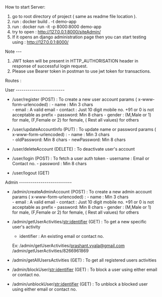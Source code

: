 How to start Server:

1. go to root directory of project ( same as readme file location ).
2. run : docker build . -t demo-app
3. run : docker run -it -p 8000:8000 demo-app
4. try to open : http://127.0.0.1:8000/siteAdmin/
5. If it opens an django administration page then you can start testing using : http://127.0.0.1:8000/

Note ---
1. JWT token will be present in HTTP_AUTHORISATION header in response of successful login request.
2. Please use Bearer token in postman to use jwt token for transactions.


Routes :

User -------------------------

 - /user/register (POST) : To create a new user account
    params ( x-www-form-urlencoded) : 
        - name    : Min 3 chars  
        - email   : A valid email
        - contact : Just 10 digit mobile no. +91 or 0 is not acceptable as prefix
        - password: Min 8 chars
        - gender  : (M,Male or 1) for male, (F,Female or 2) for female, ( Rest all values) for others


 - /user/updateAccountInfo (PUT) : To update name or password
    params ( x-www-form-urlencoded) : 
        - name       : Min 3 chars  
        - oldPassword: Min 8 chars
        - newPassword: Min 8 chars

 - /user/deleteAccount (DELETE) : To deactivate user's account

 - /user/login (POST) : To fetch a user auth token
        - username   : Email or Contact no.
        - password   : Min 8 chars

 - /user/logout (GET)     

Admin ---------------------------

 - /admin/createAdminAccount (POST) : To create a new admin account
    params ( x-www-form-urlencoded) : 
        - name    : Min 3 chars  
        - email   : A valid email
        - contact : Just 10 digit mobile no. +91 or 0 is not acceptable as prefix
        - password: Min 8 chars
        - gender  : (M,Male or 1) for male, (F,Female or 2) for female, ( Rest all values) for others

 - /admin/getUserActivities/<str:identifier> (GET) : To get a new specific user's activity
    - identifier : An existing email or contact no.

    Ex:  /admin/getUserActivities/prashant.vyala@gmail.com 
        /admin/getUserActivities/8266961869

 - /admin/getAllUsersActivities (GET) : To get all registered users activities

 - /admin/blockUser/<str:identifier> (GET) : To block a user using either email or contact no.

 - /admin/unblockUser/<str:identifier> (GET) : To unblock a blocked user using either email or contact no.
